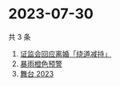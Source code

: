 # 2023-07-30

共 3 条

<!-- BEGIN ZHIHUSEARCH -->
<!-- 最后更新时间 Sun Jul 30 2023 07:10:34 GMT+0800 (China Standard Time) -->
1. [证监会回应离婚「绕道减持」](https://www.zhihu.com/search?q=证监会回应离婚「绕道减持」)
1. [暴雨橙色预警](https://www.zhihu.com/search?q=暴雨橙色预警)
1. [舞台 2023 ](https://www.zhihu.com/search?q=舞台%202023%20)
<!-- END ZHIHUSEARCH -->
